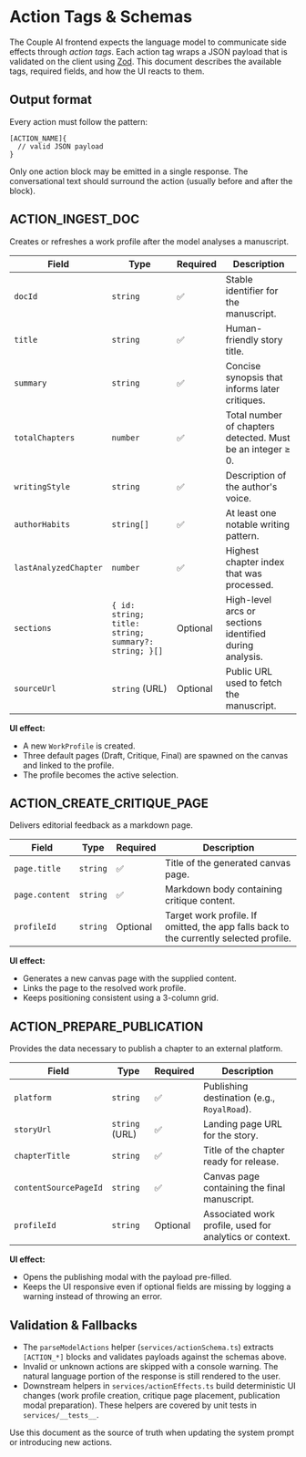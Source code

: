 
# Action Tags & Schemas

The Couple AI frontend expects the language model to communicate side effects through *action tags*. Each action tag wraps a JSON payload that is validated on the client using [Zod](https://github.com/colinhacks/zod). This document describes the available tags, required fields, and how the UI reacts to them.

## Output format

Every action must follow the pattern:

```
[ACTION_NAME]{
  // valid JSON payload
}
```

Only one action block may be emitted in a single response. The conversational text should surround the action (usually before and after the block).

## ACTION_INGEST_DOC

Creates or refreshes a work profile after the model analyses a manuscript.

| Field | Type | Required | Description |
| ----- | ---- | -------- | ----------- |
| `docId` | `string` | ✅ | Stable identifier for the manuscript. |
| `title` | `string` | ✅ | Human-friendly story title. |
| `summary` | `string` | ✅ | Concise synopsis that informs later critiques. |
| `totalChapters` | `number` | ✅ | Total number of chapters detected. Must be an integer ≥ 0. |
| `writingStyle` | `string` | ✅ | Description of the author's voice. |
| `authorHabits` | `string[]` | ✅ | At least one notable writing pattern. |
| `lastAnalyzedChapter` | `number` | ✅ | Highest chapter index that was processed. |
| `sections` | `{ id: string; title: string; summary?: string; }[]` | Optional | High-level arcs or sections identified during analysis. |
| `sourceUrl` | `string` (URL) | Optional | Public URL used to fetch the manuscript. |

**UI effect:**

* A new `WorkProfile` is created.
* Three default pages (Draft, Critique, Final) are spawned on the canvas and linked to the profile.
* The profile becomes the active selection.

## ACTION_CREATE_CRITIQUE_PAGE

Delivers editorial feedback as a markdown page.

| Field | Type | Required | Description |
| ----- | ---- | -------- | ----------- |
| `page.title` | `string` | ✅ | Title of the generated canvas page. |
| `page.content` | `string` | ✅ | Markdown body containing critique content. |
| `profileId` | `string` | Optional | Target work profile. If omitted, the app falls back to the currently selected profile. |

**UI effect:**

* Generates a new canvas page with the supplied content.
* Links the page to the resolved work profile.
* Keeps positioning consistent using a 3-column grid.

## ACTION_PREPARE_PUBLICATION

Provides the data necessary to publish a chapter to an external platform.

| Field | Type | Required | Description |
| ----- | ---- | -------- | ----------- |
| `platform` | `string` | ✅ | Publishing destination (e.g., `RoyalRoad`). |
| `storyUrl` | `string` (URL) | ✅ | Landing page URL for the story. |
| `chapterTitle` | `string` | ✅ | Title of the chapter ready for release. |
| `contentSourcePageId` | `string` | ✅ | Canvas page containing the final manuscript. |
| `profileId` | `string` | Optional | Associated work profile, used for analytics or context. |

**UI effect:**

* Opens the publishing modal with the payload pre-filled.
* Keeps the UI responsive even if optional fields are missing by logging a warning instead of throwing an error.

## Validation & Fallbacks

* The `parseModelActions` helper (`services/actionSchema.ts`) extracts `[ACTION_*]` blocks and validates payloads against the schemas above.
* Invalid or unknown actions are skipped with a console warning. The natural language portion of the response is still rendered to the user.
* Downstream helpers in `services/actionEffects.ts` build deterministic UI changes (work profile creation, critique page placement, publication modal preparation). These helpers are covered by unit tests in `services/__tests__`.

Use this document as the source of truth when updating the system prompt or introducing new actions.